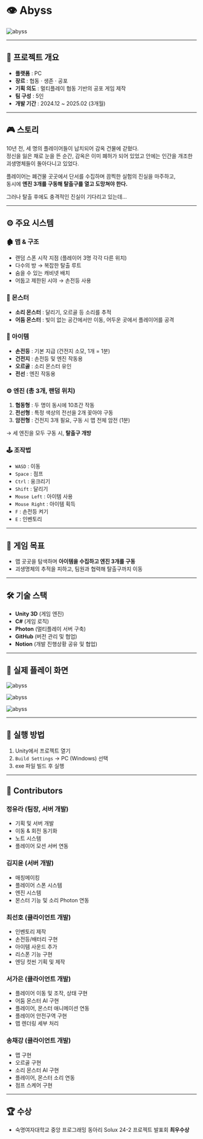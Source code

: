 # 👁️ Abyss

![abyss](screenshots/로고.png)

---

## 📌 프로젝트 개요
- **플랫폼** : PC 
- **장르** : 협동 · 생존 · 공포  
- **기획 의도** : 멀티플레이 협동 기반의 공포 게임 제작  
- **팀 구성** : 5인
- **개발 기간** : 2024.12 ~ 2025.02 (3개월)  

---

## 🎮 스토리

10년 전, 세 명의 플레이어들이 납치되어 감옥 건물에 갇혔다.  
정신을 잃은 채로 눈을 뜬 순간, 감옥은 이미 폐허가 되어 있었고 안에는 인간을 개조한 괴생명체들이 돌아다니고 있었다.  

플레이어는 폐건물 곳곳에서 단서를 수집하며 끔찍한 실험의 진실을 마주하고,  
동시에 **엔진 3개를 구동해 탈출구를 열고 도망쳐야 한다.**  

그러나 탈출 후에도 충격적인 진실이 기다리고 있는데…

---

## ⚙️ 주요 시스템

### 🏚️ 맵 & 구조
- 랜덤 스폰 시작 지점 (플레이어 3명 각각 다른 위치)  
- 다수의 방 → 복잡한 탈출 루트  
- 숨을 수 있는 캐비넷 배치  
- 어둡고 제한된 시야 → 손전등 사용  

### 👾 몬스터
- **소리 몬스터** : 달리기, 오르골 등 소리를 추적  
- **어둠 몬스터** : 빛이 없는 공간에서만 이동, 어두운 곳에서 플레이어를 공격   

### 🔦 아이템
- **손전등** : 기본 지급 (건전지 소모, 1개 = 1분)  
- **건전지** : 손전등 및 엔진 작동용  
- **오르골** : 소리 몬스터 유인
- **전선** : 엔진 작동용

### ⚙️ 엔진 (총 3개, 랜덤 위치)
1. **협동형** : 두 명이 동시에 10초간 작동  
2. **전선형** : 특정 색상의 전선을 2개 꽂아야 구동  
3. **암전형** : 건전지 3개 필요, 구동 시 맵 전체 암전 (1분)  

→ 세 엔진을 모두 구동 시, **탈출구 개방**

### 🕹️ 조작법
- `WASD` : 이동  
- `Space` : 점프  
- `Ctrl` : 웅크리기 
- `Shift` : 달리기  
- `Mouse Left` : 아이템 사용
- `Mouse Right` : 아이템 획득
- `F` : 손전등 켜기
- `E` : 인벤토리 

---

## 🧩 게임 목표
- 맵 곳곳을 탐색하며 **아이템을 수집하고 엔진 3개를 구동**  
- 괴생명체의 추적을 피하고, 팀원과 협력해 탈출구까지 이동  

---

## 🛠️ 기술 스택
- **Unity 3D** (게임 엔진)  
- **C#** (게임 로직)  
- **Photon** (멀티플레이 서버 구축)  
- **GitHub** (버전 관리 및 협업)
- **Notion** (개발 진행상황 공유 및 협업)

---

## 📸 실제 플레이 화면
![abyss](screenshots/플레이화면1.png)

![abyss](screenshots/플레이화면2.png)

![abyss](screenshots/플레이화면3.png)


---

## 🚀 실행 방법
1. Unity에서 프로젝트 열기  
2. `Build Settings` → PC (Windows) 선택  
3. exe 파일 빌드 후 실행  

---

## 👥 Contributors

### 정유라 (팀장, 서버 개발)  
- 기획 및 서버 개발
- 이동 & 회전 동기화 
- 노트 시스템  
- 플레이어 모션 서버 연동

### 김지윤 (서버 개발)  
- 매칭메이킹 
- 플레이어 스폰 시스템  
- 엔진 시스템  
- 몬스터 기능 및 소리 Photon 연동  

### 최선호 (클라이언트 개발)  
- 인벤토리 제작  
- 손전등/배터리 구현  
- 아이템 사운드 추가  
- 리스폰 기능 구현  
- 엔딩 컷씬 기획 및 제작  

### 서가은 (클라이언트 개발) 
- 플레이어 이동 및 조작, 상태 구현
- 어둠 몬스터 AI 구현
- 플레이어, 몬스터 애니메이션 연동  
- 플레이어 안전구역 구현  
- 맵 렌더링 세부 처리

### 송채강 (클라이언트 개발)
- 맵 구현
- 오르골 구현 
- 소리 몬스터 AI 구현  
- 플레이어, 몬스터 소리 연동
- 점프 스케어 구현

 ---

 ## 🏆 수상
- 숙명여자대학교 중앙 프로그래밍 동아리 Solux 24-2 프로젝트 발표회 **최우수상**


